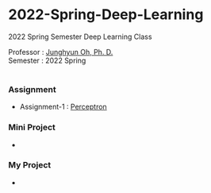 # 2022-Spring-Deep-Learning
2022 Spring Semester Deep Learning Class

Professor : [Junghyun Oh, Ph. D.](http://robotailab.net/people/junghyunoh.html)<br>
Semester : 2022 Spring
<br><br>

### Assignment
* Assignment-1 : [Perceptron](https://github.com/Lee-JaeWon/2022-Spring-Deep-Learning/blob/main/Homework/HW1_Perceptron_LeeJaeWon.ipynb)<br>

### Mini Project
*
### My Project
*
